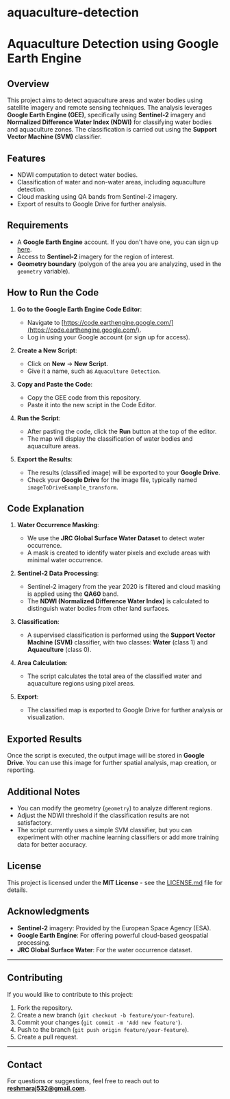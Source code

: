 # aquaculture-detection
# Aquaculture Detection using Google Earth Engine

## Overview
This project aims to detect aquaculture areas and water bodies using satellite imagery and remote sensing techniques. The analysis leverages **Google Earth Engine (GEE)**, specifically using **Sentinel-2** imagery and **Normalized Difference Water Index (NDWI)** for classifying water bodies and aquaculture zones. The classification is carried out using the **Support Vector Machine (SVM)** classifier.

## Features
- NDWI computation to detect water bodies.
- Classification of water and non-water areas, including aquaculture detection.
- Cloud masking using QA bands from Sentinel-2 imagery.
- Export of results to Google Drive for further analysis.

## Requirements
- A **Google Earth Engine** account. If you don't have one, you can sign up [here](https://signup.earthengine.google.com/).
- Access to **Sentinel-2** imagery for the region of interest.
- **Geometry boundary** (polygon of the area you are analyzing, used in the `geometry` variable).

## How to Run the Code
1. **Go to the Google Earth Engine Code Editor**:
   - Navigate to [https://code.earthengine.google.com/](https://code.earthengine.google.com/).
   - Log in using your Google account (or sign up for access).

2. **Create a New Script**:
   - Click on **New** → **New Script**.
   - Give it a name, such as `Aquaculture Detection`.

3. **Copy and Paste the Code**:
   - Copy the GEE code from this repository.
   - Paste it into the new script in the Code Editor.

4. **Run the Script**:
   - After pasting the code, click the **Run** button at the top of the editor.
   - The map will display the classification of water bodies and aquaculture areas.

5. **Export the Results**:
   - The results (classified image) will be exported to your **Google Drive**.
   - Check your **Google Drive** for the image file, typically named `imageToDriveExample_transform`.

## Code Explanation
1. **Water Occurrence Masking**:
   - We use the **JRC Global Surface Water Dataset** to detect water occurrence.
   - A mask is created to identify water pixels and exclude areas with minimal water occurrence.

2. **Sentinel-2 Data Processing**:
   - Sentinel-2 imagery from the year 2020 is filtered and cloud masking is applied using the **QA60** band.
   - The **NDWI (Normalized Difference Water Index)** is calculated to distinguish water bodies from other land surfaces.

3. **Classification**:
   - A supervised classification is performed using the **Support Vector Machine (SVM)** classifier, with two classes: **Water** (class 1) and **Aquaculture** (class 0).

4. **Area Calculation**:
   - The script calculates the total area of the classified water and aquaculture regions using pixel areas.

5. **Export**:
   - The classified map is exported to Google Drive for further analysis or visualization.

## Exported Results
Once the script is executed, the output image will be stored in **Google Drive**. You can use this image for further spatial analysis, map creation, or reporting.

## Additional Notes
- You can modify the geometry (`geometry`) to analyze different regions.
- Adjust the NDWI threshold if the classification results are not satisfactory.
- The script currently uses a simple SVM classifier, but you can experiment with other machine learning classifiers or add more training data for better accuracy.

## License
This project is licensed under the **MIT License** - see the [LICENSE.md](LICENSE.md) file for details.

## Acknowledgments
- **Sentinel-2** imagery: Provided by the European Space Agency (ESA).
- **Google Earth Engine**: For offering powerful cloud-based geospatial processing.
- **JRC Global Surface Water**: For the water occurrence dataset.

---

## Contributing
If you would like to contribute to this project:
1. Fork the repository.
2. Create a new branch (`git checkout -b feature/your-feature`).
3. Commit your changes (`git commit -m 'Add new feature'`).
4. Push to the branch (`git push origin feature/your-feature`).
5. Create a pull request.

---

## Contact
For questions or suggestions, feel free to reach out to **reshmaraj532@gmail.com**.
